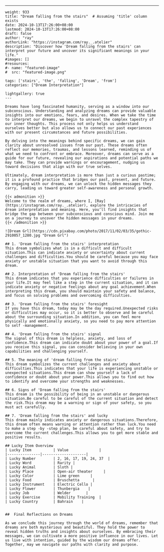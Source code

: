 ---
    weight: 933
    title: "Dream falling from the stairs"  # Assuming 'title' column exists
    date: 2024-10-13T17:26:00+08:00
    lastmod: 2024-10-13T17:26:00+08:00
    draft: false
    author: "ray"
    authorLink: "https://instagram.com/ray._.atelier"
    description: "Discover how 'Dream falling from the stairs' can interpret your future and uncover its significant meanings in your life."
    #images: []
    #resources:
    #- name: "featured-image"
    #  src: "featured-image.png"
    
    tags: ['stairs', 'the', 'falling', 'Dream', 'from']
    categories: ["Dream Interpretation"]
    
    lightgallery: true
    ---
    
    Dreams have long fascinated humanity, serving as a window into our subconscious. Understanding and analyzing dreams can provide valuable insights into our emotions, fears, and desires. When we take the time to interpret our dreams, we begin to unravel the complex tapestry of our inner thoughts. This process not only helps us understand ourselves better but also allows us to connect our past experiences with our present circumstances and future possibilities.
    
    By delving into the meanings behind specific dreams, we can gain clarity about unresolved issues from our past. These dreams often reflect our memories, traumas, and lessons learned, reminding us of what we need to confront or embrace. Moreover, dreams can serve as a guide for our future, revealing our aspirations and potential paths we may take. They can provide warnings or encouragement, nudging us toward decisions that align with our true selves.
    
    Ultimately, dream interpretation is more than just a curious pastime; it is a profound practice that bridges our past, present, and future. By engaging with our dreams, we can unlock the hidden messages they carry, leading us toward greater self-awareness and personal growth.
    
    {{< admonition >}}
    Welcome to the realm of dreams, where I, [Ray](https://instagram.com/ray._.atelier), explore the intricacies of dream interpretation and meaning. Here, you’ll find insights that bridge the gap between your subconscious and conscious mind. Join me on a journey to uncover the hidden messages in your dreams.
    {{< /admonition >}}
    
    ![Dream Grl](https://cdn.pixabay.com/photo/2017/11/02/03/35/gothic-2910057_1280.jpg "Dream Grl")
    
    ## 1. 'Dream falling from the stairs' interpretation
    This dream symbolizes what is in a difficult and difficult situation.This can indicate anxiety or uncertainty about current challenges and difficulties.You should be careful because you may face anxiety or unstable situation that you want to avoid through this dream.
    
    ## 2. Interpretation of 'Dream falling from the stairs'
    This dream indicates that you experience difficulties or failures in your life.It may feel like a step in the current situation, and it can indicate anxiety or negative feelings about any goal achievement.When interpreting this dream, you should maintain your safety and balance, and focus on solving problems and overcoming difficulties.
    
    ## 3. 'Dream falling from the stairs' foresight
    If you have this dream, today may be the day required.Unexpected risks or difficulties may occur, so it is better to observe and be careful about the surrounding situation.In addition, you can feel more physically and emotionally anxiety, so you need to pay more attention to self -management.
    
    ## 4. 'Dream falling from the stairs' signal
    The signal of this dream is helpless, anxiety, and loss of confidence.This dream can indicate doubt about your power of a goal.If you receive this signal, you can consider believing in your own capabilities and challenging yourself.
    
    ## 5. The meaning of 'dream falling from the stairs'
    This dream symbolizes the current challenges and anxiety about difficulties.This indicates that your life is experiencing unstable or unexpected situations.This dream can show yourself a lack of confidence or doubt about your power.This allows you to find out how to identify and overcome your strengths and weaknesses.
    
    ## 6. Signs of 'Dream falling from the stairs'
    This dream is the possibility of being in an unstable or dangerous situation.Be careful to be careful of the current situation and detect the risk.This dream may be a warning or sign of your safety, so you must act carefully.
    
    ## 7. 'Dream falling from the stairs' and lucky
    This dream mainly indicates anxiety or dangerous situations.Therefore, this dream often means warning or attention rather than luck.You need to make a step -by -step plan, be careful about safety, and try to overcome the current challenges.This allows you to get more stable and positive results.
    
    ## Lucky Item Overview
    | Lucky Item          | Value              |
    |---------------|--------------------|
    | Lucky Number        | 2, 16, 17, 19, 24, 37  |
    | Lucky Word          | Rarity |
    | Lucky Animal        | Sloth |
    | Lucky Place         | Open-air theater     |
    | Lucky Color         | Lime green     |
    | Lucky Food          | Bruschetta      |
    | Lucky Instrument    | Electric Cello |
    | Lucky Flower        | Thunbergia    |
    | Lucky Job           | Welder       |
    | Lucky Exercise      | Mobility Training  |
    | Lucky Country       | Bahrain    |
    
    
    ##  Final Reflections on Dreams
    
    As we conclude this journey through the world of dreams, remember that dreams are both mysterious and beautiful. They hold the power to reveal hidden truths and insights about ourselves. By embracing their messages, we can cultivate a more positive influence in our lives. Let us live with intention, guided by the wisdom our dreams offer. Together, may we navigate our paths with clarity and purpose.
    